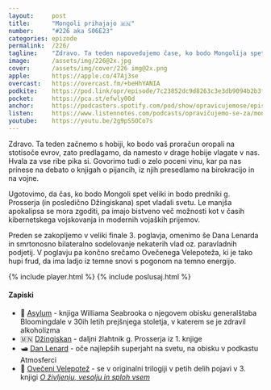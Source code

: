 ```yaml
---
layout: 	post
title:  	"Mongoli prihajajo 🇲🇳"
number: 	"#226 aka S06E23"
categories:	epizode
permalink:	/226/
tagline: 	"Zdravo. Ta teden napovedujemo čase, ko bodo Mongolija spet velika! Za preboj prednikov g. Prosserja (in Džingiskana) čakamo na manjšo ali večjo apokalipso, pa bodo na konju. :)"
image:		/assets/img/226@2x.jpg
cover:		/assets/img/cover/226 img@2x.png
apple:		https://apple.co/47Aj3se
overcast:	https://overcast.fm/+beHhYANIA
podkite:	https://pod.link/opr/episode/7c23852dc9d8263c3e3db9094b2b3f5b
pocket:		https://pca.st/efwly00d
anchor:		https://podcasters.spotify.com/pod/show/opravicujemose/episodes/Mongoli-prihajajo-e2onk6q
listen:		https://www.listennotes.com/podcasts/opravičujemo-se-za/mongoli-prihajajo-knmyIaHMfet/embed/
youtube:	https://youtu.be/2g9pSSOCo7s
---
```


Zdravo. Ta teden začnemo s hobiji, ko bodo vaš proračun oropali na stotisoče evrov, zato predlagamo, da namesto v drage hobije vlagate v nas. Hvala za vse ribe pika si. Govorimo tudi o zelo poceni vinu, kar pa nas prinese na debato o knjigah o pijancih, iz njih presedlamo na birokracijo in na vojne. 

Ugotovimo, da čas, ko bodo Mongoli spet veliki in bodo predniki g. Prosserja (in posledično Džingiskana) spet vladali svetu. Le manjša apokalipsa se mora zgoditi, pa imajo bistveno več možnosti kot v časih kibernetskega vojskovanja in modernih vojaških prijemov. 

Preden se zakopljemo v veliki finale 3. poglavja, omenimo še Dana Lenarda in smrtonosno bilateralno sodelovanje nekaterih vlad oz. paravladnih podjetij. V poglavju pa končno srečamo Ovečenega Velepoteža, ki je tako hupi frud, da ima ladjo iz temne snovi s pogonom na temno energijo. 

{% include player.html %}
{% include poslusaj.html %}

<!--break-->

#### Zapiski

- 🏫 [Asylum](https://en.wikipedia.org/wiki/Asylum_(Seabrook_book)) - knjiga Williama Seabrooka o njegovem obisku generalštaba Bloomingdale v 30ih letih prejšnjega stoletja, v katerem se je zdravil alkoholizma 
- 🇲🇳 [Džingiskan](https://sl.wikipedia.org/wiki/D%C5%BEingiskan) - daljni žlahtnik g. Prosserja iz 1. knjige 
- 🛥️ [Dan Lenard](https://www.youtube.com/watch?v=yPadOzurmeo) - oče najlepših superjaht na svetu, na obisku v podkastu Atmosferci 
- 🤬 [Ovečeni Velepotež](https://opravicujemo.se/071/) - se v originalni trilogiji v petih delih pojavi v 3. knjigi *[O življenju, vesolju in sploh vsem](https://opravicujemo.se/sezona/03/)* 